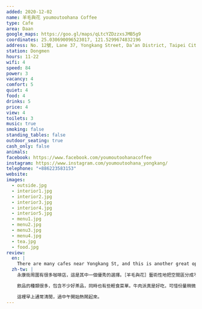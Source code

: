 ```yaml
---
added: 2020-12-02
name: 羊毛與花 youmoutoohana Coffee
type: Cafe
area: Daan
google_maps: https://goo.gl/maps/qLtcYZDzzxsJMB5g9
coordinates: 25.030690096523017, 121.5299674832196
address: No. 12號, Lane 37, Yongkang Street, Da’an District, Taipei City, Taiwan 106
station: Dongmen
hours: 11-22
wifi: 4
speed: 84
power: 3
vacancy: 4
comfort: 5
quiet: 4
food: 4
drinks: 5
price: 4
view: 4
toilets: 3
music: true
smoking: false
standing_tables: false
outdoor_seating: true
cash_only: false
animals: 
facebook: https://www.facebook.com/youmoutoohanacoffee
instagram: https://www.instagram.com/youmoutoohana_yongkang/
telephone: "+886223583153"
website: 
images:
  - outside.jpg
  - interior1.jpg
  - interior2.jpg
  - interior3.jpg
  - interior4.jpg
  - interior5.jpg
  - menu1.jpg
  - menu2.jpg
  - menu3.jpg
  - menu4.jpg
  - tea.jpg
  - food.jpg
review:
  en: |
    There are many cafes near Yongkang St, and this is another great option. The interior has several different areas, all of which are decorated very thoughtfully. There's even a small covered outdoor seating area. Comfortable seating everywhere (even cushions are provided!). The drinks selection is large, with many good options, and there's some food as well. The beef pie was really quite tasty, but the portion size is a little small. It was very quiet in the morning but got a little busier around lunch time.
  zh-tw: |
    永康街周圍有很多咖啡店，這是其中一個優秀的選擇。［羊毛與花］藝術性地把空間區分成不同的角落（房間），每一處都妝點得獨具韻味，甚至有一個小巧有遮蔽的戶外空間，我們可以輕易在各處找到舒適的椅子（也有提供沙發枕！）。

    飲品的種類很多，包含不少好茶品，同時也有些輕食菜單。牛肉派真是好吃，可惜份量稍微少。

    這裡早上通常清閒，過中午開始熱鬧起來。
---
```

